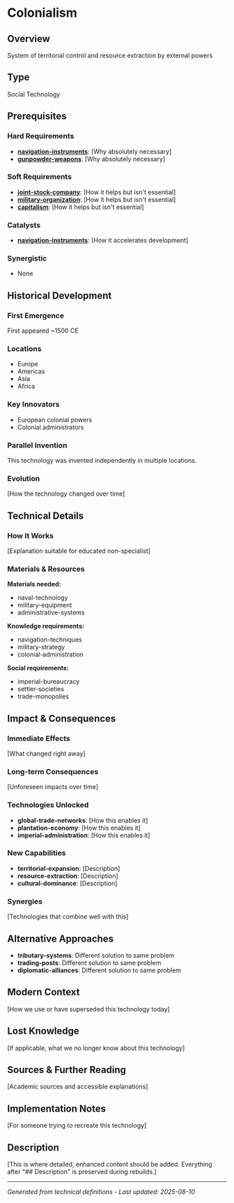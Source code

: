 # Colonialism

## Overview
System of territorial control and resource extraction by external powers

## Type
Social Technology

## Prerequisites

### Hard Requirements
- **[navigation-instruments](../navigation-instruments/README.md)**: [Why absolutely necessary]
- **[gunpowder-weapons](../gunpowder-weapons/README.md)**: [Why absolutely necessary]

### Soft Requirements
- **[joint-stock-company](../joint-stock-company/README.md)**: [How it helps but isn't essential]
- **[military-organization](../military-organization/README.md)**: [How it helps but isn't essential]
- **[capitalism](../capitalism/README.md)**: [How it helps but isn't essential]

### Catalysts
- **[navigation-instruments](../navigation-instruments/README.md)**: [How it accelerates development]

### Synergistic
- None

## Historical Development

### First Emergence
First appeared ~1500 CE

### Locations
- Europe
- Americas
- Asia
- Africa

### Key Innovators
- European colonial powers
- Colonial administrators

### Parallel Invention
This technology was invented independently in multiple locations.

### Evolution
[How the technology changed over time]

## Technical Details

### How It Works
[Explanation suitable for educated non-specialist]

### Materials & Resources
**Materials needed:**
- naval-technology
- military-equipment
- administrative-systems


**Knowledge requirements:**
- navigation-techniques
- military-strategy
- colonial-administration


**Social requirements:**
- imperial-bureaucracy
- settler-societies
- trade-monopolies

## Impact & Consequences

### Immediate Effects
[What changed right away]

### Long-term Consequences
[Unforeseen impacts over time]

### Technologies Unlocked
- **global-trade-networks**: [How this enables it]
- **plantation-economy**: [How this enables it]
- **imperial-administration**: [How this enables it]

### New Capabilities
- **territorial-expansion**: [Description]
- **resource-extraction**: [Description]
- **cultural-dominance**: [Description]

### Synergies
[Technologies that combine well with this]

## Alternative Approaches
- **tributary-systems**: Different solution to same problem
- **trading-posts**: Different solution to same problem
- **diplomatic-alliances**: Different solution to same problem

## Modern Context
[How we use or have superseded this technology today]

## Lost Knowledge
[If applicable, what we no longer know about this technology]

## Sources & Further Reading
[Academic sources and accessible explanations]

## Implementation Notes
[For someone trying to recreate this technology]

## Description








[This is where detailed, enhanced content should be added. Everything after "## Description" is preserved during rebuilds.]

---
*Generated from technical definitions - Last updated: 2025-08-10*
